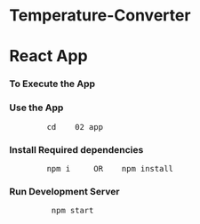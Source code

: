 # Temperature-Converter

# React App

<h3>To Execute the App</h3>


<h3>Use the App</h3 >

<p> <pre>        cd    02_app</pre> </p>


<h3>Install Required dependencies</h3>

<p><pre>        npm i     OR    npm install</pre> </p>


<h3>Run Development Server</h3>


<p><pre>         npm start</pre></p>
